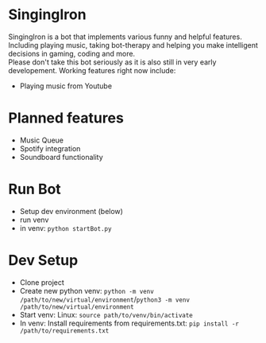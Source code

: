 # SingingIron
SingingIron is a bot that implements various funny and helpful features. Including playing music, taking bot-therapy and helping you make intelligent decisions in gaming, coding and more.  
Please don't take this bot seriously as it is also still in very early developement. 
Working features right now include:
- Playing music from Youtube

# Planned features
- Music Queue
- Spotify integration
- Soundboard functionality

# Run Bot
- Setup dev environment (below)
- run venv
- in venv: `python startBot.py`

# Dev Setup
- Clone project
- Create new python venv: `python -m venv /path/to/new/virtual/environment`/`python3 -m venv /path/to/new/virtual/environment`
- Start venv: Linux: `source path/to/venv/bin/activate`
- In venv: Install requirements from requirements.txt: `pip install -r /path/to/requirements.txt`
